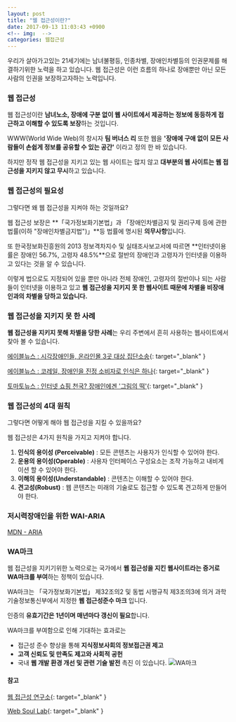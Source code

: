 ```yaml
---
layout: post
title: "웹 접근성이란?"
date: 2017-09-13 11:03:43 +0900
<!-- img:  -->
categories: 웹접근성
---
```

우리가 살아가고있는 21세기에는 남녀불평등, 인종차별, 장애인차별등의 인권문제를 해결하기위한 노력을 하고 있습니다. 웹 접근성은 이런 흐름의 하나로 장애뿐만 아닌 모든 사람의 인권을 보장하고자하는 노력입니다.

### 웹 접근성
웹 접근성이란 **남녀노소, 장애에 구분 없이 웹 사이트에서 제공하는 정보에 동등하게 접근하고 이해할 수 있도록 보장**하는 것입니다.

WWW(World Wide Web)의 창시자 **팀 버너스 리** 또한 웹을 **'장애에 구애 없이 모든 사람들이 손쉽게 정보를 공유할 수 있는 공간'** 이라고 정의 한 바 있습니다.

하지만 정작 웹 접근성을 지키고 있는 웹 사이트는 많지 않고 **대부분의 웹 사이트는 웹 접근성을 지키지 않고 무시**하고 있습니다.

### 웹 접근성의 필요성
그렇다면 왜 웹 접근성을 지켜야 하는 것일까요?

웹 접근성 보장은 **「국가정보화기본법」과 「장애인차별금지 및 권리구제 등에 관한 법률(이하 "장애인차별금지법")」**등 법률에 명시된 **의무사항**입니다.

또 한국정보화진흥원의 2013 정보격차지수 및 실태조사보고서에 따르면 **인터넷이용률은 장애인 56.7%, 고령자 48.5%**으로 절반의 장애인과 고령자가 인터넷을 이용하고 있다는 것을 알 수 있습니다.

이렇게 법으로도 지정되어 있을 뿐만 아니라 전체 장애인, 고령자의 절반이나 되는 사람들이 인터넷을 이용하고 있고 **웹 접근성을 지키지 못 한 웹사이트 때문에 차별을 비장애인과의 차별을 당하고 있습니다.**

### 웹 접근성을 지키지 못 한 사례
**웹 접근성을 지키지 못해 차별을 당한 사례**는 우리 주변에서 흔히 사용하는 웹사이트에서 찾아 볼 수 있습니다.

[에이블뉴스 : 시각장애인들, 온라인몰 3곳 대상 집단소송](http://www.ablenews.co.kr/News/NewsContent.aspx?CategoryCode=0014&NewsCode=001420170907162736910979){: target="_blank" }

[에이블뉴스 : 코레일, 장애인을 진정 소비자로 인식은 하나](http://www.ablenews.co.kr/News/Include/NewsContentInc.aspx?CategoryCode=0011&NewsCode=001120170907173907885715){: target="_blank" }

[토마토뉴스 : 인터넷 쇼핑 천국? 장애인에겐 '그림의 떡'](http://www.newstomato.com/ReadNews.aspx?no=749072){: target="_blank" }

### 웹 접근성의 4대 원칙
그렇다면 어떻게 해야 웹 접근성을 지킬 수 있을까요?

웹 접근성은 4가지 원칙을 가지고 지켜야 합니다.

1. **인식의 용이성 (Perceivable)** : 모든 콘텐츠는 사용자가 인식할 수 있어야 한다.
2. **운용의 용이성(Operable)** : 사용자 인터페이스 구성요소는 조작 가능하고 내비게이션 할 수 있어야 한다.
3. **이해의 용이성(Understandable)** : 콘텐츠는 이해할 수 있어야 한다.
4. **견고성(Robust)** : 웹 콘텐츠는 미래의 기술로도 접근할 수 있도록 견고하게 만들어야 한다.

### 저시력장애인을 위한 WAI-ARIA
[MDN - ARIA](https://developer.mozilla.org/ko/docs/Web/Accessibility/ARIA)

### WA마크
웹 접근성을 지키기위한 노력으로는 국가에서 **웹 접근성을 지킨 웹사이트라는 증거로 WA마크를 부여**하는 정책이 있습니다.

WA마크는 「국가정보화기본법」 제32조의2 및 동법 시행규칙 제3조의3에 의거 과학기술정보통신부에서 지정한 **웹 접근성준수 마크** 입니다.

인증의 **유효기간은 1년이며 매년마다 갱신이 필요**합니다.

WA마크를 부여함으로 인해 기대하는 효과로는
  - 접근성 준수 향상을 통해 **지식정보사회의 정보접근권 제고**
  - **고객 신뢰도 및 만족도 제고와 사회적 공헌**
  - 국내 **웹 개발 환경 개선 및 관련 기술 발전** 촉진
이 있습니다.
![WA마크](http://webwatch.or.kr/imgs/2014_WA_mark2.jpg)

#### 참고

[웹 접근성 연구소](http://www.wah.or.kr/){: target="_blank" }

[Web Soul Lab](http://www.websoul.co.kr/){: target="_blank" }